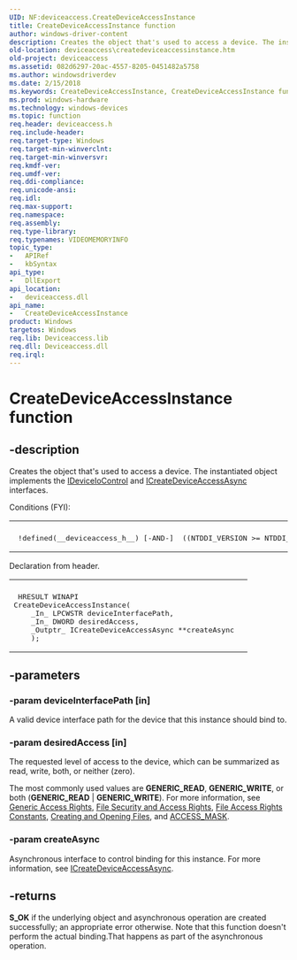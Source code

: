 ```yaml
---
UID: NF:deviceaccess.CreateDeviceAccessInstance
title: CreateDeviceAccessInstance function
author: windows-driver-content
description: Creates the object that's used to access a device. The instantiated object implements the IDeviceIoControl and ICreateDeviceAccessAsync interfaces.
old-location: deviceaccess\createdeviceaccessinstance.htm
old-project: deviceaccess
ms.assetid: 082d6297-20ac-4557-8205-0451482a5758
ms.author: windowsdriverdev
ms.date: 2/15/2018
ms.keywords: CreateDeviceAccessInstance, CreateDeviceAccessInstance function [Device Access Broker API], deviceaccess.createdeviceaccessinstance, deviceaccess/CreateDeviceAccessInstance
ms.prod: windows-hardware
ms.technology: windows-devices
ms.topic: function
req.header: deviceaccess.h
req.include-header: 
req.target-type: Windows
req.target-min-winverclnt: 
req.target-min-winversvr: 
req.kmdf-ver: 
req.umdf-ver: 
req.ddi-compliance: 
req.unicode-ansi: 
req.idl: 
req.max-support: 
req.namespace: 
req.assembly: 
req.type-library: 
req.typenames: VIDEOMEMORYINFO
topic_type:
-	APIRef
-	kbSyntax
api_type:
-	DllExport
api_location:
-	deviceaccess.dll
api_name:
-	CreateDeviceAccessInstance
product: Windows
targetos: Windows
req.lib: Deviceaccess.lib
req.dll: Deviceaccess.dll
req.irql: 
---
```


# CreateDeviceAccessInstance function


## -description


Creates the object that's used to access a device. The instantiated object implements  the <a href="https://msdn.microsoft.com/d285e04e-04d0-4c2a-b9f0-72eebebf4f4b">IDeviceIoControl</a> and <a href="https://msdn.microsoft.com/ebc8d694-c933-4d98-95f5-67b0dd733d4d">ICreateDeviceAccessAsync</a> interfaces.

Conditions (FYI):
<div class="code"><span codelanguage=""><table>
<tr>
<th></th>
</tr>
<tr>
<td>
<pre>
 !defined(__deviceaccess_h__) [-AND-]  ((NTDDI_VERSION &gt;= NTDDI_WIN8)) [-AND-]  defined(__cplusplus)</pre>
</td>
</tr>
</table></span></div>Declaration from header. 
<div class="code"><span codelanguage=""><table>
<tr>
<th></th>
</tr>
<tr>
<td>
<pre>
 HRESULT WINAPI  
CreateDeviceAccessInstance(  
    _In_ LPCWSTR deviceInterfacePath,  
    _In_ DWORD desiredAccess,  
    _Outptr_ ICreateDeviceAccessAsync **createAsync  
    );</pre>
</td>
</tr>
</table></span></div>

## -parameters




### -param deviceInterfacePath [in]

A valid device interface path for the device that this instance should bind to.


### -param desiredAccess [in]

The requested level of access to the device, which can be summarized as read, write, both, or neither (zero).
 


The most commonly used values are <b>GENERIC_READ</b>, <b>GENERIC_WRITE</b>, or both (<b>GENERIC_READ</b> | <b>GENERIC_WRITE</b>). For more information, see <a href="https://msdn.microsoft.com/e18cede9-9bf7-4866-850b-5d7fa43a5b0f">Generic Access Rights</a>, <a href="https://msdn.microsoft.com/991d7d94-fae7-406f-b2e3-dee811279366">File Security and Access Rights</a>, <a href="https://msdn.microsoft.com/c534e853-b61f-414d-befe-8d3c4bf08d22">File Access Rights Constants</a>, <a href="https://msdn.microsoft.com/094cac29-c66d-409e-8928-878dc693d393">Creating and Opening Files</a>, and <a href="https://msdn.microsoft.com/library/windows/hardware/ff540466">ACCESS_MASK</a>.
 



### -param createAsync

Asynchronous interface to control binding for this instance.  For more information, see <a href="https://msdn.microsoft.com/ebc8d694-c933-4d98-95f5-67b0dd733d4d">ICreateDeviceAccessAsync</a>.


## -returns



<b>S_OK</b> if the underlying object and asynchronous operation are created successfully; an appropriate error otherwise.  Note that this function doesn't perform the actual binding.That happens as part of the asynchronous operation.



